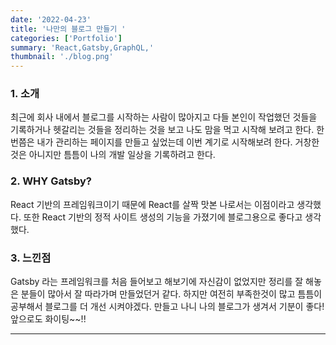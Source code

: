 ```yaml
---
date: '2022-04-23'
title: '나만의 블로그 만들기 '
categories: ['Portfolio']
summary: 'React,Gatsby,GraphQL,'
thumbnail: './blog.png'
---
```

### 1. 소개

최근에 회사 내에서 블로그를 시작하는 사람이 많아지고 다들 본인이 작업했던 것들을 기록하거나
헷갈리는 것들을 정리하는 것을 보고 나도 맘을 먹고 시작해 보려고 한다.
한번쯤은 내가 관리하는 페이지를 만들고 싶었는데 이번 계기로 시작해보려 한다.
거창한 것은 아니지만 틈틈이 나의 개발 일상을 기록하려고 한다.

### 2. WHY Gatsby?

React 기반의 프레임워크이기 때문에 React를 살짝 맛본 나로서는 이점이라고 생각했다.
또한 React 기반의 정적 사이트 생성의 기능을 가졌기에 블로그용으로 좋다고 생각했다.

### 3. 느낀점
Gatsby 라는 프레임워크를 처음 들어보고 해보기에 자신감이 없었지만 정리를 잘 해놓은 분들이 많아서
잘 따라가며 만들었던거 같다. 하지만 여전히 부족한것이 많고 틈틈이 공부해서 블로그를 더 개선 시켜야겠다.
만들고 나니 나의 블로그가 생겨서 기분이 좋다! 앞으로도 화이팅~~!!

---
